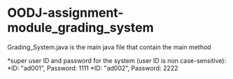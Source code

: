 # OODJ-assignment-module_grading_system
Grading_System.java is the main java file that contain the main method

*super user ID and password for the system (user ID is non case-sensitive): 
 *ID: "ad001", Password: 1111
 *ID: "ad002", Password: 2222
